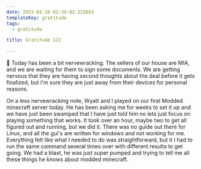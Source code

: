 ```yaml
---
date: 2022-01-16 02:34:02.222663
templateKey: gratitude
tags:
  - gratitude

title: Gratitude 122

---
```


😬 Today has been a bit nervewracking.  The sellers of our house are
MIA, and we are waiting for them to sign some documents.  We are getting
nervous that they are having second thoughts about the deal before it
gets finalized, but I'm sure they are just away from their devices for
personal reasons.

On a less nervewracking note, Wyatt and I played on our first Modded
minecraft server today.  He has been asking me for weeks to set it up
and we have just been swamped that I have just told him no lets just
focus on playing something that works.  It took over an hour, maybe two
to get all figured out and running, but we did it.  There was no guide
out there for Linux, and all the gui's are written for windows and not
working for me.  Everything felt like what I needed to do was
straightforward, but it I had to run the same command several
times over with different results to get going.  We had a blast, he was
just super pumped and trying to tell me all these things he knows about
modded minecraft.
